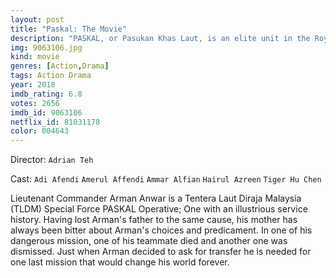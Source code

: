 ```yaml
---
layout: post
title: "Paskal: The Movie"
description: "PASKAL, or Pasukan Khas Laut, is an elite unit in the Royal Malaysian Navy. The movie follows the true events of PASKAL's Lieutenant Commander Arman Anwar and his team's mission to rescue a tanker, MV Bunga Laurel, that was hijacked by Somalian Pirates in 2011..."
img: 9063106.jpg
kind: movie
genres: [Action,Drama]
tags: Action Drama 
year: 2018
imdb_rating: 6.8
votes: 2656
imdb_id: 9063106
netflix_id: 81031178
color: 004643
---
```

Director: `Adrian Teh`  

Cast: `Adi Afendi` `Amerul Affendi` `Ammar Alfian` `Hairul Azreen` `Tiger Hu Chen` 

Lieutenant Commander Arman Anwar is a Tentera Laut Diraja Malaysia (TLDM) Special Force PASKAL Operative; One with an illustrious service history. Having lost Arman's father to the same cause, his mother has always been bitter about Arman's choices and predicament. In one of his dangerous mission, one of his teammate died and another one was dismissed. Just when Arman decided to ask for transfer he is needed for one last mission that would change his world forever.